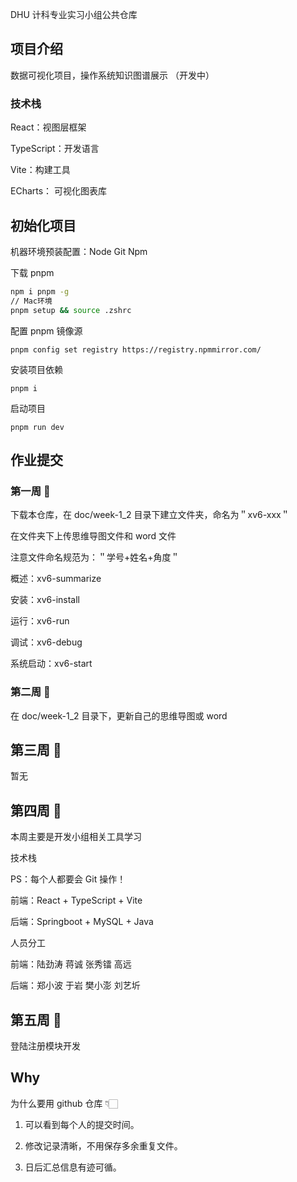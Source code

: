 DHU 计科专业实习小组公共仓库

## 项目介绍

数据可视化项目，操作系统知识图谱展示 （开发中）

### 技术栈

React：视图层框架

TypeScript：开发语言

Vite：构建工具

ECharts： 可视化图表库

## 初始化项目

机器环境预装配置：Node Git Npm

下载 pnpm

```zsh
npm i pnpm -g
// Mac环境
pnpm setup && source .zshrc
```

配置 pnpm 镜像源

```shell
pnpm config set registry https://registry.npmmirror.com/
```

安装项目依赖

```shell
pnpm i
```

启动项目

```shell
pnpm run dev
```

## 作业提交

### 第一周 🐳

下载本仓库，在 doc/week-1_2 目录下建立文件夹，命名为＂xv6-xxx＂

在文件夹下上传思维导图文件和 word 文件

注意文件命名规范为：＂学号+姓名+角度＂

概述：xv6-summarize

安装：xv6-install

运行：xv6-run

调试：xv6-debug

系统启动：xv6-start

### 第二周 🐳

在 doc/week-1_2 目录下，更新自己的思维导图或 word

## 第三周 🐳

暂无

## 第四周 🐳

本周主要是开发小组相关工具学习

技术栈

PS：每个人都要会 Git 操作！

前端：React + TypeScript + Vite

后端：Springboot + MySQL + Java

人员分工

前端：陆劲涛 蒋诚 张秀镭 高远

后端：郑小波 于岩 樊小澎 刘艺圻

## 第五周 🐳

登陆注册模块开发

## Why

为什么要用 github 仓库 👇🏻

1. 可以看到每个人的提交时间。

2. 修改记录清晰，不用保存多余重复文件。

3. 日后汇总信息有迹可循。
